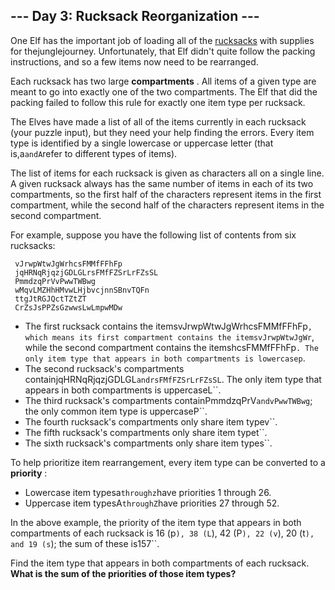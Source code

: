 ## --- Day 3: Rucksack Reorganization ---


One Elf has the important job of loading all of the [rucksacks](https://en.wikipedia.org/wiki/Rucksack) with supplies for thejunglejourney. Unfortunately, that Elf didn't quite follow the packing instructions, and so a few items now need to be rearranged.


Each rucksack has two large **compartments** . All items of a given type are meant to go into exactly one of the two compartments. The Elf that did the packing failed to follow this rule for exactly one item type per rucksack.


The Elves have made a list of all of the items currently in each rucksack (your puzzle input), but they need your help finding the errors. Every item type is identified by a single lowercase or uppercase letter (that is,a``andA``refer to different types of items).


The list of items for each rucksack is given as characters all on a single line. A given rucksack always has the same number of items in each of its two compartments, so the first half of the characters represent items in the first compartment, while the second half of the characters represent items in the second compartment.


For example, suppose you have the following list of contents from six rucksacks:


```
 vJrwpWtwJgWrhcsFMMfFFhFp
 jqHRNqRjqzjGDLGLrsFMfFZSrLrFZsSL
 PmmdzqPrVvPwwTWBwg
 wMqvLMZHhHMvwLHjbvcjnnSBnvTQFn
 ttgJtRGJQctTZtZT
 CrZsJsPPZsGzwwsLwLmpwMDw

```


+ The first rucksack contains the itemsvJrwpWtwJgWrhcsFMMfFFhFp``, which means its first compartment contains the itemsvJrwpWtwJgWr``, while the second compartment contains the itemshcsFMMfFFhFp``. The only item type that appears in both compartments is lowercasep``.
+ The second rucksack's compartments containjqHRNqRjqzjGDLGL``andrsFMfFZSrLrFZsSL``. The only item type that appears in both compartments is uppercaseL``.
+ The third rucksack's compartments containPmmdzqPrV``andvPwwTWBwg``; the only common item type is uppercaseP``.
+ The fourth rucksack's compartments only share item typev``.
+ The fifth rucksack's compartments only share item typet``.
+ The sixth rucksack's compartments only share item types``.


To help prioritize item rearrangement, every item type can be converted to a **priority** :


+ Lowercase item typesa``throughz``have priorities 1 through 26.
+ Uppercase item typesA``throughZ``have priorities 27 through 52.


In the above example, the priority of the item type that appears in both compartments of each rucksack is 16 (p``), 38 (L``), 42 (P``), 22 (v``), 20 (t``), and 19 (s``); the sum of these is157``.


Find the item type that appears in both compartments of each rucksack. **What is the sum of the priorities of those item types?** 



